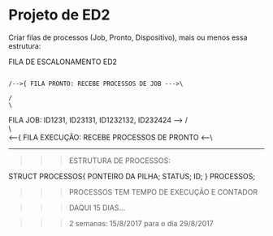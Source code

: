 # Projeto de ED2

Criar filas de processos (Job, Pronto, Dispositivo), mais ou menos essa estrutura:

FILA DE ESCALONAMENTO ED2


											                                /-->{ FILA PRONTO: RECEBE PROCESSOS DE JOB --->\
											                               /	 										                           \			
FILA JOB: ID1231, ID23131, ID1232132, ID232424 -->  /													                        \
											                              \												                           \
											                               \<--{ FILA EXECUÇÃO: RECEBE PROCESSOS DE PRONTO  <--\

************************************************************************************************************

>>> ESTRUTURA DE PROCESSOS:

STRUCT PROCESSOS{
	PONTEIRO DA PILHA;
	STATUS;
	ID;	
} PROCESSOS;

>>> PROCESSOS TEM TEMPO DE EXECUÇÃO E CONTADOR

>>> DAQUI 15 DIAS...

>>> 2 semanas: 15/8/2017 para o dia 29/8/2017
